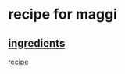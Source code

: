 # recipe for maggi
[ingredients](https://github.com/veeravinesh/masterchef/blob/main/ingredients.md)
------
[recipe](https://github.com/veeravinesh/masterchef/edit/main/recipe.md)
